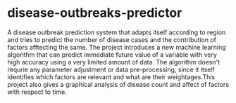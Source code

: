 # disease-outbreaks-predictor
A disease outbreak prediction system that adapts itself according to region and tries to predict the number of disease cases and the contribution of factors afftecting the same. The project introduces a new machine learning algorithm that can predict immediate future value of a variable with very high accuracy using a very limited amount of data. The algorithm doesn't requrie any parameter adjustment or data pre-processing, since it itself identifies which factors are relevant and what are their weightages.This project also gives a graphical analysis of disease count and affect of factors with respect to time.
